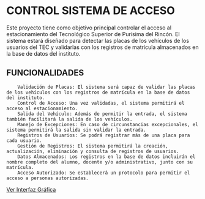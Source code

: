 <!DOCTYPE html>
<html lang="es">
<head>
<meta charset="UTF-8">
<meta name="viewport" content="width=device-width, initial-scale=1.0">

</head>
<body>

<div class="container">
    <h1>CONTROL SISTEMA DE ACCESO</h1>
    <p>Este proyecto tiene como objetivo principal controlar el acceso al estacionamiento del Tecnológico Superior de Purísima del Rincón. El sistema estará diseñado para detectar las placas de los vehículos de los usuarios del TEC y validarlas con los registros de matrícula almacenados en la base de datos del instituto.</p>
    <h2>FUNCIONALIDADES</h2>

   
   
        Validación de Placas: El sistema será capaz de validar las placas de los vehículos con los registros de matrícula en la base de datos del instituto.
        Control de Acceso: Una vez validadas, el sistema permitirá el acceso al estacionamiento.
        Salida del Vehículo: Además de permitir la entrada, el sistema también facilitará la salida de los vehículos.
        Manejo de Excepciones: En caso de circunstancias excepcionales, el sistema permitirá la salida sin validar la entrada.
        Registros de Usuarios: Se podrá registrar más de una placa para cada usuario.
        Gestión de Registros: El sistema permitirá la creación, actualización, eliminación y consulta de registros de usuarios.
        Datos Almacenados: Los registros en la base de datos incluirán el nombre completo del alumno, docente y/o administrativo, junto con su matrícula.
        Acceso Autorizado: Se establecerá un protocolo para permitir el acceso a personas autorizadas.
    

    
</div>

<a href="/Interfaz Grafica/">Ver Interfaz Gráfica</a>
</body>
</html>




